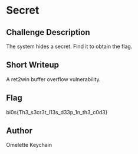 # Secret
## Challenge Description
The system hides a secret. Find it to obtain the flag.
## Short Writeup
A ret2win buffer overflow vulnerability.
## Flag
bi0s{Th3_s3cr3t_l13s_d33p_1n_th3_c0d3}
## Author
Omelette Keychain
